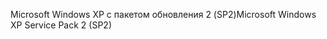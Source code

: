 <span data-ttu-id="6945b-101">Microsoft Windows XP с пакетом обновления 2 (SP2)</span><span class="sxs-lookup"><span data-stu-id="6945b-101">Microsoft Windows XP Service Pack 2 (SP2)</span></span>